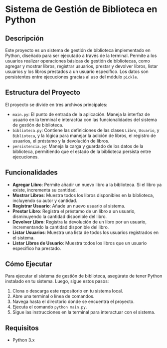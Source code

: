 # Sistema de Gestión de Biblioteca en Python

## Descripción

Este proyecto es un sistema de gestión de biblioteca implementado en Python, diseñado para ser ejecutado a través de la terminal. Permite a los usuarios realizar operaciones básicas de gestión de bibliotecas, como agregar y mostrar libros, registrar usuarios, prestar y devolver libros, listar usuarios y los libros prestados a un usuario específico. Los datos son persistentes entre ejecuciones gracias al uso del módulo `pickle`.

## Estructura del Proyecto

El proyecto se divide en tres archivos principales:

- `main.py`: El punto de entrada de la aplicación. Maneja la interfaz de usuario en la terminal e interactúa con las funcionalidades del sistema de gestión de biblioteca.
- `biblioteca.py`: Contiene las definiciones de las clases `Libro`, `Usuario`, y `Biblioteca`, y la lógica para manejar la adición de libros, el registro de usuarios, el préstamo y la devolución de libros.
- `persistencia.py`: Maneja la carga y guardado de los datos de la biblioteca, permitiendo que el estado de la biblioteca persista entre ejecuciones.

## Funcionalidades

- **Agregar Libro**: Permite añadir un nuevo libro a la biblioteca. Si el libro ya existe, incrementa su cantidad.
- **Mostrar Libros**: Muestra todos los libros disponibles en la biblioteca, incluyendo su autor y cantidad.
- **Registrar Usuario**: Añade un nuevo usuario al sistema.
- **Prestar Libro**: Registra el préstamo de un libro a un usuario, disminuyendo la cantidad disponible del libro.
- **Devolver Libro**: Registra la devolución de un libro por un usuario, incrementando la cantidad disponible del libro.
- **Listar Usuarios**: Muestra una lista de todos los usuarios registrados en el sistema.
- **Listar Libros de Usuario**: Muestra todos los libros que un usuario específico ha prestado.

## Cómo Ejecutar

Para ejecutar el sistema de gestión de biblioteca, asegúrate de tener Python instalado en tu sistema. Luego, sigue estos pasos:

1. Clona o descarga este repositorio en tu sistema local.
2. Abre una terminal o línea de comandos.
3. Navega hasta el directorio donde se encuentra el proyecto.
4. Ejecuta el comando `python main.py`.
5. Sigue las instrucciones en la terminal para interactuar con el sistema.

## Requisitos

- Python 3.x
